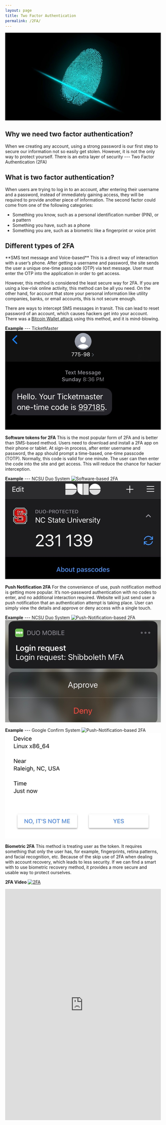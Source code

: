 ```yaml
---
layout: page
title: Two Factor Authentication
permalink: /2FA/
---
```

![Two factor authentication](/pic/2FA.jpg)
<h2>Why we need two factor authentication?</h2>
When we creating any account, using a strong password is our first step to secure our information not so easily get stolen. However, it is not the only way to protect yourself. There is an extra layer of security --- Two Factor Authentication (2FA)

<h2>What is two factor authentication?</h2>
When users are trying to log in to an account, after entering their username and a password, instead of immediately gaining access, they will be required to provide another piece of information. The second factor could come from one of the following categories:

* Something you know, such as a personal identification number (PIN), or a pattern
* Something you have, such as a phone
* Something you are, such as a biometric like a fingerprint or voice print

<h2>Different types of 2FA</h2>
**SMS text message and Voice-based**
This is a direct way of interaction with a user’s phone. After getting a username and password, the site sends the user a unique one-time passcode (OTP) via text message. User must enter the OTP into the application in order to get access.
 
However, this method is considered the least secure way for 2FA. If you are using a low-risk online activity, this method can be all you need. On the other hand, for account that store your personal information like utility companies, banks, or email accounts, this is not secure enough.

There are ways to intercept SMS messages in transit. This can lead to reset password of an account, which causes hackers get into your account. There was a [Bitcoin Wallet attack](https://www.youtube.com/watch?v=R9rDQU7eGAs) using this method, and it is mind-blowing. 

**Example** --- TicketMaster
![SMS-based 2FA](/pic/smsCode.jpg)
	
**Software tokens for 2FA**
This is the most popular form of 2FA and is better than SMS-based method. Users need to download and install a 2FA app on their phone or tablet. At sign-in process, after enter username and password, the app should prompt a time-based, one-time passcode (TOTP). Normally, this code is valid for one minute. The user can then enter the code into the site and get access. This will reduce the chance for hacker interception. 

**Example** --- NCSU Duo System
![Software-based 2FA](/pic/Duo_push.jpg)
![Software-based 2FA, token](/pic/token.jpg)

**Push Notification 2FA**
For the convenience of use, push notification method is getting more popular. It’s non-password authentication with no codes to enter, and no additional interaction required. Website will just send user a push notification that an authentication attempt is taking place. User can simply view the details and approve or deny access with a single touch. 

**Example** --- NCSU Duo System
![Push-Notification-based 2FA](/pic/Duo_push.jpg)
![Push-Notification-based 2FA, notification](/pic/notification.jpg)

**Example** --- Google Confirm System
![Push-Notification-based 2FA](/pic/Google_push.jpg)
![Push-Notification-based 2FA, notification](/pic/confirmGoogle.jpg)

**Biometric 2FA**
This method is treating user as the token. It requires something that only the user has, for example, fingerprints, retina patterns, and facial recognition, etc. Because of the skip use of 2FA when dealing with account recovery, which leads to less security. If we can find a smart with to use biometric recovery method, it provides a more secure and usable way to protect ourselves. 

**2FA Video**
[![2FA](http://img.youtube.com/vi/Xyw7Zqd1-UM/0.jpg)](http://www.youtube.com/watch?v=Xyw7Zqd1-UM "2FA")

<style>
.responsive-wrap iframe{ max-width: 100%;}
</style>
<div class="responsive-wrap">
<iframe src="https://docs.google.com/presentation/d/e/2PACX-1vSAZJYZt9mNAfzOIZ2G3s0M0_PyqZPR5iZBO8dEnO0HeaPTph1mysvFyzPPfOwUhA/embed?start=false&loop=false&delayms=15000" frameborder="0" width="1280" height="749" allowfullscreen="true" mozallowfullscreen="true" webkitallowfullscreen="true"></iframe>
</div>
